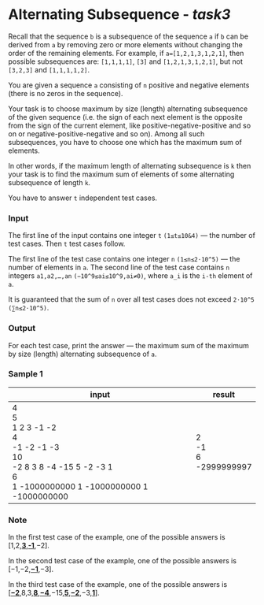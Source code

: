 # Alternating Subsequence - *task3*

Recall that the sequence `b` is a subsequence of the sequence `a` if `b` can be derived from `a`
by removing zero or more elements without changing the order of the remaining elements. For example, if
`a=[1,2,1,3,1,2,1]`, then possible subsequences are: `[1,1,1,1]`, `[3]` and `[1,2,1,3,1,2,1]`, but not `[3,2,3]`
and `[1,1,1,1,2]`.

You are given a sequence `a` consisting of `n` positive and negative elements (there is no zeros in the sequence).

Your task is to choose maximum by size (length) alternating subsequence of the given sequence (i.e. the sign of each
next element is the opposite from the sign of the current element, like positive-negative-positive and so on or
negative-positive-negative and so on). Among all such subsequences, you have to choose one which has the maximum sum of
elements.

In other words, if the maximum length of alternating subsequence is `k` then your task is to find the maximum sum of
elements of some alternating subsequence of length `k`.

You have to answer `t` independent test cases.

### Input

The first line of the input contains one integer `t` `(1≤t≤10&4)` — the number of test cases. Then `t` test cases
follow.

The first line of the test case contains one integer `n` `(1≤n≤2⋅10^5)` — the number of elements in `a`. The second line
of the test case contains `n` integers `a1,a2,…,an` `(−10^9≤ai≤10^9,ai≠0)`, where `a_i` is the `i-th` element of `a`.

It is guaranteed that the sum of `n` over all test cases does not exceed `2⋅10^5`
`(∑n≤2⋅10^5)`.

### Output

For each test case, print the answer — the maximum sum of the maximum by size (length) alternating subsequence of `a`.

### Sample 1

| input                                                                                                                          | result                      |
|--------------------------------------------------------------------------------------------------------------------------------|-----------------------------|
| 4<br>5<br>1 2 3 -1 -2<br>4<br>-1 -2 -1 -3<br>10<br>-2 8 3 8 -4 -15 5 -2 -3 1<br>6<br>1 -1000000000 1 -1000000000 1 -1000000000 | 2<br>-1<br>6<br>-2999999997 | 

### Note

In the first test case of the example, one of the possible answers is [1,2,<u>**3**</u>,<u>**-1**</u>,−2].

In the second test case of the example, one of the possible answers is [−1,−2,<u>**−1**</u>,−3].

In the third test case of the example, one of the possible answers is 
[<u>**−2**</u>,8,3,<u>**8**</u>,<u>**−4**</u>,−15,<u>**5**</u>,<u>**−2**</u>,−3,<u>**1**</u>].